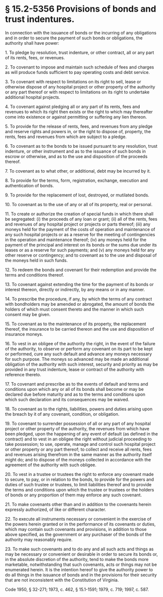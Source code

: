 # § 15.2-5356 Provisions of bonds and trust indentures.

<p>In connection with the issuance of bonds or the incurring of any obligations and in order to secure the payment of such bonds or obligations, the authority shall have power:</p><p>1. To pledge by resolution, trust indenture, or other contract, all or any part of its rents, fees, or revenues.</p><p>2. To covenant to impose and maintain such schedule of fees and charges as will produce funds sufficient to pay operating costs and debt service.</p><p>3. To covenant with respect to limitations on its right to sell, lease or otherwise dispose of any hospital project or other property of the authority or any part thereof or with respect to limitations on its right to undertake additional hospital projects.</p><p>4. To covenant against pledging all or any part of its rents, fees and revenues to which its right then exists or the right to which may thereafter come into existence or against permitting or suffering any lien thereon.</p><p>5. To provide for the release of rents, fees, and revenues from any pledge and reserve rights and powers in, or the right to dispose of, property, the rents, fees and revenues from which are subject to a pledge.</p><p>6. To covenant as to the bonds to be issued pursuant to any resolution, trust indenture, or other instrument and as to the issuance of such bonds in escrow or otherwise, and as to the use and disposition of the proceeds thereof.</p><p>7. To covenant as to what other, or additional, debt may be incurred by it.</p><p>8. To provide for the terms, form, registration, exchange, execution and authentication of bonds.</p><p>9. To provide for the replacement of lost, destroyed, or mutilated bonds.</p><p>10. To covenant as to the use of any or all of its property, real or personal.</p><p>11. To create or authorize the creation of special funds in which there shall be segregated: (i) the proceeds of any loan or grant; (ii) all of the rents, fees and revenues of any hospital project or projects or parts thereof; (iii) any moneys held for the payment of the costs of operation and maintenance of any such hospital projects or as a reserve for the meeting of contingencies in the operation and maintenance thereof; (iv) any moneys held for the payment of the principal and interest on its bonds or the sums due under its leases or as a reserve for such payments; and (v) any moneys held for any other reserve or contingency; and to covenant as to the use and disposal of the moneys held in such funds.</p><p>12. To redeem the bonds and covenant for their redemption and provide the terms and conditions thereof.</p><p>13. To covenant against extending the time for the payment of its bonds or interest thereon, directly or indirectly, by any means or in any manner.</p><p>14. To prescribe the procedure, if any, by which the terms of any contract with bondholders may be amended or abrogated, the amount of bonds the holders of which must consent thereto and the manner in which such consent may be given.</p><p>15. To covenant as to the maintenance of its property, the replacement thereof, the insurance to be carried thereon and the use and disposition of insurance moneys.</p><p>16. To vest in an obligee of the authority the right, in the event of the failure of the authority, to observe or perform any covenant on its part to be kept or performed, cure any such default and advance any moneys necessary for such purpose. The moneys so advanced may be made an additional obligation of the authority with such interest, security and priority as may be provided in any trust indenture, lease or contract of the authority with reference thereto.</p><p>17. To covenant and prescribe as to the events of default and terms and conditions upon which any or all of its bonds shall become or may be declared due before maturity and as to the terms and conditions upon which such declaration and its consequences may be waived.</p><p>18. To covenant as to the rights, liabilities, powers and duties arising upon the breach by it of any covenant, condition, or obligation.</p><p>19. To covenant to surrender possession of all or any part of any hospital project or other property of the authority, the revenues from which have been pledged, upon the happening of any event of default (as defined in the contract) and to vest in an obligee the right without judicial proceeding to take possession; to use, operate, manage and control such hospital project or other property or any part thereof; to collect and receive all rents, fees and revenues arising therefrom in the same manner as the authority itself might do; and to dispose of the moneys collected in accordance with the agreement of the authority with such obligee.</p><p>20. To vest in a trustee or trustees the right to enforce any covenant made to secure, to pay, or in relation to the bonds, to provide for the powers and duties of such trustee or trustees, to limit liabilities thereof and to provide the terms and conditions upon which the trustee or trustees or the holders of bonds or any proportion of them may enforce any such covenant.</p><p>21. To make covenants other than and in addition to the covenants herein expressly authorized, of like or different character.</p><p>22. To execute all instruments necessary or convenient in the exercise of the powers herein granted or in the performance of its covenants or duties, which may contain such covenants and provisions, in addition to those above specified, as the government or any purchaser of the bonds of the authority may reasonably require.</p><p>23. To make such covenants and to do any and all such acts and things as may be necessary or convenient or desirable in order to secure its bonds or, in the absolute discretion of the authority, tend to make the bonds more marketable, notwithstanding that such covenants, acts or things may not be enumerated herein. It is the intention hereof to give the authority power to do all things in the issuance of bonds and in the provisions for their security that are not inconsistent with the Constitution of Virginia.</p><p>Code 1950, § 32-271; 1973, c. 462, § 15.1-1591; 1979, c. 719; 1997, c. 587.</p>